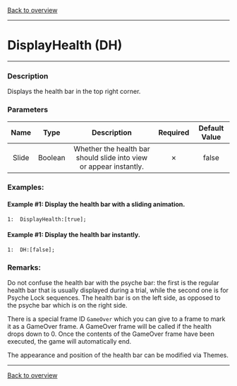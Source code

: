 [Back to overview](index.md)

---
# DisplayHealth (DH)

---

### Description
Displays the health bar in the top right corner.

### Parameters

|Name|Type|Description|Required|Default Value|
|:---:|:---:|:---:|:---:|:---:|
|Slide|Boolean|Whether the health bar should slide into view or appear instantly.|✗|false|

### Examples:
#### Example #1: Display the health bar with a sliding animation.
```
1:  DisplayHealth:[true];
```

#### Example #1: Display the health bar instantly.
```
1:  DH:[false];
```

### Remarks:
Do not confuse the health bar with the psyche bar: the first is the regular health bar that is usually displayed during a trial, while the second one is for Psyche Lock sequences. The health bar is on the left side, as opposed to the psyche bar which is on the right side.

There is a special frame ID `GameOver` which you can give to a frame to mark it as a GameOver frame. A GameOver frame will be called if the health drops down to 0. Once the contents of the GameOver frame have been executed, the game will automatically end.

The appearance and position of the health bar can be modified via Themes.

---
[Back to overview](index.md)
